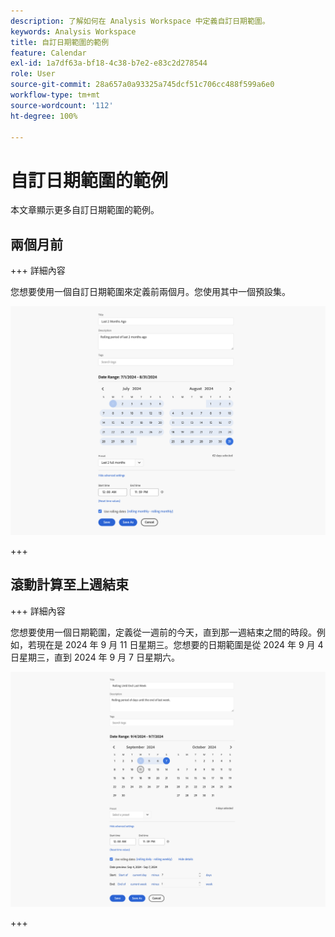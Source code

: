 ```yaml
---
description: 了解如何在 Analysis Workspace 中定義自訂日期範圍。
keywords: Analysis Workspace
title: 自訂日期範圍的範例
feature: Calendar
exl-id: 1a7df63a-bf18-4c38-b7e2-e83c2d278544
role: User
source-git-commit: 28a657a0a93325a745dcf51c706cc488f599a6e0
workflow-type: tm+mt
source-wordcount: '112'
ht-degree: 100%

---
```


# 自訂日期範圍的範例

本文章顯示更多自訂日期範圍的範例。

## 兩個月前

+++ 詳細內容

您想要使用一個自訂日期範圍來定義前兩個月。您使用其中一個預設集。

![過去的前兩個月](assets/date-range-example-simple.png)

+++


## 滾動計算至上週結束

+++ 詳細內容

您想要使用一個日期範圍，定義從一週前的今天，直到那一週結束之間的時段。例如，若現在是 2024 年 9 月 11 日星期三。您想要的日期範圍是從 2024 年 9 月 4 日星期三，直到 2024 年 9 月 7 日星期六。

![日期範圍範例](assets/date-range-example.png)

+++ 

<!--
## Example: Use a 7-day rolling date range

You can create a date range that specifies a 7-day rolling window that ends one week ago:

![](assets/create_date_range.png)

Use *`rolling daily`*.

* The Start settings would be *`current day minus 6 days`*.

* The End settings would be *`current day minus 7 days`*.

This date range can be a component that you drag onto any freeform table.
-->